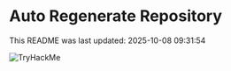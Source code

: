 # Auto Regenerate Repository

This README was last updated: 2025-10-08 09:31:54

 ![TryHackMe](https://tryhackme.com/badge/533634)